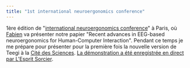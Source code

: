 ```yaml
---
title: "1st international neuroergonomics conference"
---
```


1ère édition de "[international neuroergonomics conference](http://websites.isae.fr/neuroergonomics-2016/neuroergonomics-2016/conference-presentation/conference-presentation)" à Paris, où [Fabien](https://sites.google.com/site/fabienlotte/) va présenter notre papier "Recent advances in EEG-based neuroergonomics for Human-Computer Interaction". Pendant ce temps je me prépare pour présenter pour la première fois la nouvelle version de Teegi à la [Cité des Sciences](http://www.cite-sciences.fr/fr/accueil/). [La démonstration a été enregistrée en direct par L'Esprit Sorcier](https://www.youtube.com/watch?v=DMisA9thbXg#t=239m54s).
